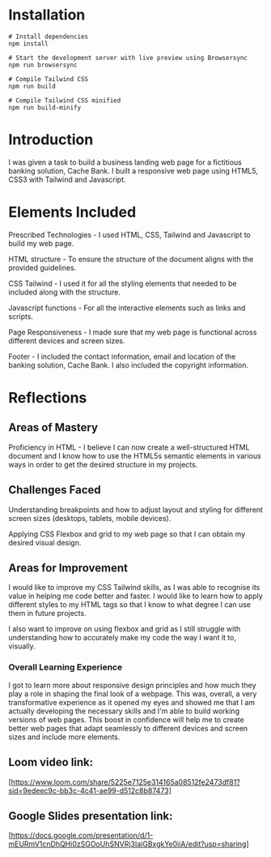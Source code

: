 # Installation

```
# Install dependencies
npm install

# Start the development server with live preview using Browsersync
npm run browsersync

# Compile Tailwind CSS
npm run build

# Compile Tailwind CSS minified
npm run build-minify

```

# Introduction

I was given a task to build a business landing web page for a fictitious banking solution, Cache Bank. I built a responsive web page using HTML5, CSS3 with Tailwind and Javascript.

# Elements Included

Prescribed Technologies - I used HTML, CSS, Tailwind and Javascript to build my web page.

HTML structure - To ensure the structure of the document aligns with the provided guidelines.

CSS Tailwind - I used it for all the styling elements that needed to be included along with the structure.

Javascript functions - For all the interactive elements such as links and scripts.

Page Responsiveness - I made sure that my web page is functional across different devices and screen sizes.

Footer - I included the contact information, email and location of the banking solution, Cache Bank. I also included the copyright information.

# Reflections

## Areas of Mastery

Proficiency in HTML - I believe I can now create a well-structured HTML document and I know how to use the HTML5s semantic elements in various ways in order to get the desired structure in my projects.

## Challenges Faced

Understanding breakpoints and how to adjust layout and styling for different screen sizes (desktops, tablets, mobile devices).

Applying CSS Flexbox and grid to my web page so that I can obtain my desired visual design.

## Areas for Improvement

I would like to improve my CSS Tailwind skills, as I was able to recognise its value in helping me code better and faster. I would like to learn how to apply different styles to my HTML tags so that I know to what degree I can use them in future projects.

I also want to improve on using flexbox and grid as I still struggle with understanding how to accurately make my code the way I want it to, visually.

### Overall Learning Experience

I got to learn more about responsive design principles and how much they play a role in shaping the final look of a webpage. This was, overall, a very transformative experience as it opened my eyes and showed me that I am actually developing the necessary skills and I'm able to build working versions of web pages. This boost in confidence will help me to create better web pages that adapt seamlessly to different devices and screen sizes and include more elements.

## Loom video link:

[https://www.loom.com/share/5225e7125e314165a08512fe2473df81?sid=9edeec9c-bb3c-4c41-ae99-d512c8b87473]

## Google Slides presentation link:

[https://docs.google.com/presentation/d/1-mEURmV1cnDhQHi0zSGOoUhSNVRj3IaiGBxgkYe0iiA/edit?usp=sharing]
